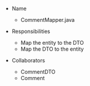 * Name
    * CommentMapper.java

* Responsibilities
    * Map the entity to the DTO
    * Map the DTO to the entity

* Collaborators
    * CommentDTO
    * Comment